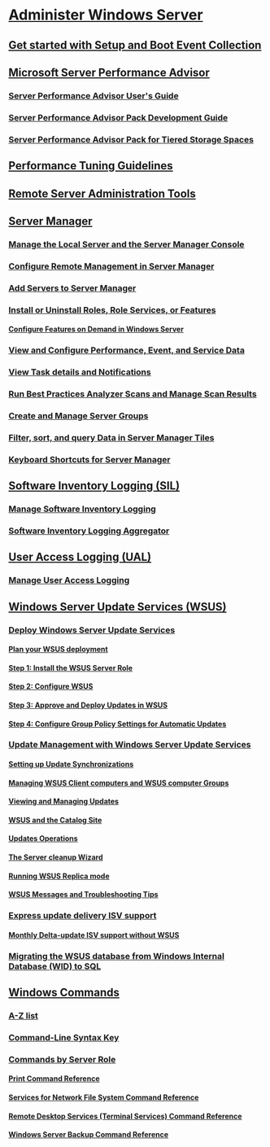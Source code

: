 # [Administer Windows Server](administration.md)
## [Get started with Setup and Boot Event Collection](Get-started-with-Setup-and-Boot-Event-Collection.md)
## [Microsoft Server Performance Advisor](server-performance-advisor/microsoft-server-performance-advisor.md)
### [Server Performance Advisor User's Guide](server-performance-advisor/server-performance-advisor-users-guide.md)
### [Server Performance Advisor Pack Development Guide](server-performance-advisor/server-performance-advisor-pack-development-guide.md)
### [Server Performance Advisor Pack for Tiered Storage Spaces](server-performance-advisor/server-performance-advisor-pack-for-tiered-storage-spaces.md)
## [Performance Tuning Guidelines](performance-tuning/index.md) 
## [Remote Server Administration Tools](../remote/remote-server-administration-tools.md)
## [Server Manager](server-manager/server-manager.md)
### [Manage the Local Server and the Server Manager Console](server-manager/manage-the-local-server-and-the-server-manager-console.md)
### [Configure Remote Management in Server Manager](server-manager/configure-remote-management-in-server-manager.md)
### [Add Servers to Server Manager](server-manager/add-servers-to-server-manager.md)
### [Install or Uninstall Roles, Role Services, or Features](server-manager/install-or-uninstall-roles-role-services-or-features.md)
#### [Configure Features on Demand in Windows Server](server-manager/configure-features-on-demand-in-windows-server.md)
### [View and Configure Performance, Event, and Service Data](server-manager/view-and-configure-performance-event-and-service-data.md)
### [View Task details and Notifications](server-manager/view-task-details-and-notifications.md)
### [Run Best Practices Analyzer Scans and Manage Scan Results](server-manager/run-best-practices-analyzer-scans-and-manage-scan-results.md)
### [Create and Manage Server Groups](server-manager/create-and-manage-server-groups.md)
### [Filter, sort, and query Data in Server Manager Tiles](server-manager/filter-sort-and-query-data-in-server-manager-tiles.md)
### [Keyboard Shortcuts for Server Manager](server-manager/keyboard-shortcuts-for-server-manager.md)
## [Software Inventory Logging (SIL)](software-inventory-logging/get-started-with-software-inventory-logging.md)
### [Manage Software Inventory Logging](software-inventory-logging/manage-software-inventory-logging.md)
### [Software Inventory Logging Aggregator](software-inventory-logging/software-inventory-logging-aggregator.md)
## [User Access Logging (UAL)](user-access-logging/get-started-with-user-access-logging.md)
### [Manage User Access Logging](user-access-logging/manage-user-access-logging.md)
## [Windows Server Update Services (WSUS)](windows-server-update-services/get-started/windows-server-update-services-wsus.md)
### [Deploy Windows Server Update Services](windows-server-update-services/deploy/deploy-windows-server-update-services.md)
#### [Plan your WSUS deployment](windows-server-update-services/plan/plan-your-wsus-deployment.md)
#### [Step 1: Install the WSUS Server Role](windows-server-update-services/deploy/1-install-the-wsus-server-role.md)
#### [Step 2: Configure WSUS](windows-server-update-services/deploy/2-configure-wsus.md)
#### [Step 3: Approve and Deploy Updates in WSUS](windows-server-update-services/deploy/3-approve-and-deploy-updates-in-wsus.md)
#### [Step 4: Configure Group Policy Settings for Automatic Updates](windows-server-update-services/deploy/4-configure-group-policy-settings-for-automatic-updates.md)
### [Update Management with Windows Server Update Services](windows-server-update-services/manage/update-management-with-windows-server-update-services.md)
#### [Setting up Update Synchronizations](windows-server-update-services/manage/setting-up-update-synchronizations.md)
#### [Managing WSUS Client computers and WSUS computer Groups](windows-server-update-services/manage/managing-wsus-client-computers-and-wsus-computer-groups.md)
#### [Viewing and Managing Updates](windows-server-update-services/manage/viewing-and-managing-updates.md)
#### [WSUS and the Catalog Site](windows-server-update-services/manage/wsus-and-the-catalog-site.md)
#### [Updates Operations](windows-server-update-services/manage/updates-operations.md)
#### [The Server cleanup Wizard](windows-server-update-services/manage/the-server-cleanup-wizard.md)
#### [Running WSUS Replica mode](windows-server-update-services/manage/running-wsus-replica-mode.md)
#### [WSUS Messages and Troubleshooting Tips](windows-server-update-services/manage/wsus-messages-and-troubleshooting-tips.md)
### [Express update delivery ISV support](windows-server-update-services/deploy/express-update-delivery-isv-support.md)
#### [Monthly Delta-update ISV support without WSUS](windows-server-update-services/deploy/monthly-delta-update-isv-support-without-WSUS.md)
### [Migrating the WSUS database from Windows Internal Database (WID) to SQL](windows-server-update-services/manage/wid-to-sql-migration.md)
## [Windows Commands](windows-commands/windows-commands.md)
### [A-Z list](windows-commands/a-z-list.md)
### [Command-Line Syntax Key](windows-commands/command-line-syntax-key.md)
### [Commands by Server Role](windows-commands/commands-by-server-role.md)
#### [Print Command Reference](windows-commands/print-command-reference.md)
#### [Services for Network File System Command Reference](windows-commands/services-for-network-file-system-command-reference.md)
#### [Remote Desktop Services (Terminal Services) Command Reference](windows-commands/remote-desktop-services-terminal-services-command-reference.md)
#### [Windows Server Backup Command Reference](windows-commands/windows-server-backup-command-reference.md)